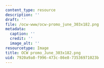 ```yaml
---
content_type: resource
description: ''
draft: ''
file: /ocw-www/ocw-promo_june_303x182.png
metadata:
  caption: ''
  credit: ''
  image_alt: ''
resourcetype: Image
title: OCW promo_June_303x182.png
uid: 7920a9a8-f996-473c-86e8-73536971023b
---
```

